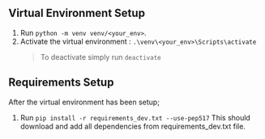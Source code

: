 ## Virtual Environment Setup

1. Run `python -m venv venv/<your_env>`.
3. Activate the virtual environment : `.\venv\<your_env>\Scripts\activate`
   > To deactivate simply run `deactivate`

## Requirements Setup

After the virtual environment has been setup;

1. Run `pip install -r requirements_dev.txt --use-pep517` This should download and add all dependencies from requirements_dev.txt file.

